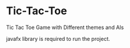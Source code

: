 # Tic-Tac-Toe
Tic Tac Toe Game with Different themes and AIs

javafx library is required to run the project.
